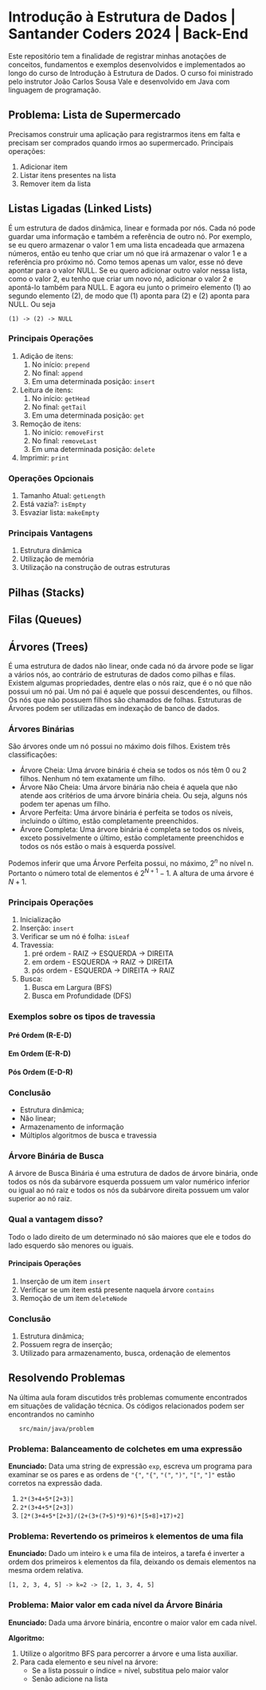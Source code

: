 
#  Introdução à Estrutura de Dados | Santander Coders 2024 | Back-End

Este repositório tem a finalidade de registrar minhas anotações de conceitos, fundamentos e exemplos desenvolvidos e
implementados ao longo do curso de Introdução à Estrutura de Dados.
O curso foi ministrado pelo instrutor João Carlos Sousa Vale e desenvolvido em Java com linguagem de programação.


## Problema: Lista de Supermercado

Precisamos construir uma aplicação para registrarmos itens em falta e precisam ser comprados quando irmos ao 
supermercado. Principais operações:

1. Adicionar item
2. Listar itens presentes na lista
3. Remover item da lista

 
## Listas Ligadas (Linked Lists)

É um estrutura de dados dinâmica, linear e formada por nós. Cada nó pode guardar uma informação e também a
referência de outro nó. Por exemplo, se eu quero armazenar o valor 1 em uma lista encadeada que armazena números, então
eu tenho que criar um nó que irá armazenar o valor 1 e a referência pro próximo nó. Como temos apenas um valor, esse nó
deve apontar para o valor NULL. Se eu quero adicionar outro valor nessa lista, como o valor 2, eu tenho que criar um novo
nó, adicionar o valor 2 e apontá-lo também para NULL. E agora eu junto o primeiro elemento (1) ao segundo elemento (2),
de modo que (1) aponta para (2) e (2) aponta para NULL. Ou seja
```
(1) -> (2) -> NULL
```

### Principais Operações
1. Adição de itens:
   1. No início: `prepend`
   2. No final: `append`
   3. Em uma determinada posição: `insert`
2. Leitura de itens:
    1. No início: `getHead`
    2. No final: `getTail`
    3. Em uma determinada posição: `get`
3. Remoção de itens:
    1. No início: `removeFirst`
    2. No final: `removeLast`
    3. Em uma determinada posição: `delete`
4. Imprimir: `print`

### Operações Opcionais

1. Tamanho Atual: `getLength`
2. Está vazia?: `isEmpty`
3. Esvaziar lista: `makeEmpty`

### Principais Vantagens

1. Estrutura dinâmica
2. Utilização de memória
3. Utilização na construção de outras estruturas

## Pilhas (Stacks)

## Filas (Queues)

## Árvores (Trees)

É uma estrutura de dados não linear, onde cada nó da árvore pode se ligar a vários nós, ao contrário de estruturas de 
dados como pilhas e filas. Existem algumas propriedades, dentre elas o nós raiz, que é o nó que não possui um nó pai. 
Um nó pai é aquele que possui descendentes, ou filhos.
Os nós que não possuem filhos são chamados de folhas.
Estruturas de Árvores podem ser utilizadas em indexação de banco de dados.

### Árvores Binárias
São árvores onde um nó possui no máximo dois filhos. Existem três classificações:
- Árvore Cheia: Uma árvore binária é cheia se todos os nós têm 0 ou 2 filhos. Nenhum nó tem exatamente um filho.
- Árvore Não Cheia: Uma árvore binária não cheia é aquela que não atende aos critérios de uma árvore binária cheia. 
Ou seja, alguns nós podem ter apenas um filho.
- Árvore Perfeita: Uma árvore binária é perfeita se todos os níveis, incluindo o último, estão completamente 
preenchidos.
- Árvore Completa: Uma árvore binária é completa se todos os níveis, exceto possivelmente o último, estão completamente 
preenchidos e todos os nós estão o mais à esquerda possível.

Podemos inferir que uma Árvore Perfeita possui, no máximo, $2^n$ no nível n. Portanto o número total de elementos é $2^{N+1} - 1$. A altura de uma árvore é $N+1$.

### Principais Operações
1. Inicialização
2. Inserção: ``insert``
3. Verificar se um nó é folha: ``isLeaf``
4. Travessia:
   1. pré ordem - RAIZ -> ESQUERDA -> DIREITA
   2. em ordem - ESQUERDA -> RAIZ -> DIREITA
   3. pós ordem - ESQUERDA -> DIREITA -> RAIZ
5. Busca:
   1. Busca em Largura (BFS)
   2. Busca em Profundidade (DFS)

### Exemplos sobre os tipos de travessia
#### Pré Ordem (R-E-D)
#### Em Ordem (E-R-D)
#### Pós Ordem (E-D-R)

### Conclusão
- Estrutura dinâmica;
- Não linear;
- Armazenamento de informação
- Múltiplos algoritmos de busca e travessia

### Árvore Binária de Busca
A árvore de Busca Binária é uma estrutura de dados de árvore binária, onde todos os nós da subárvore esquerda possuem 
um valor numérico inferior ou igual ao nó raiz e todos os nós da subárvore direita possuem um valor superior ao nó raiz.

### Qual a vantagem disso?
Todo o lado direito de um determinado nó são maiores que ele e todos do lado esquerdo são menores ou iguais.

#### Principais Operações
1. Inserção de um item ``insert``
2. Verificar se um item está presente naquela árvore ``contains``
3. Remoção de um item ``deleteNode``


###   Conclusão
1. Estrutura dinâmica;
2. Possuem regra de inserção;
3. Utilizado para armazenamento, busca, ordenação de elementos


## Resolvendo Problemas

Na última aula foram discutidos três problemas comumente encontrados em situações de validação técnica. Os códigos 
relacionados podem ser encontrandos no caminho
```
   src/main/java/problem
```

### Problema: Balanceamento de colchetes em uma expressão

**Enunciado:** Data uma string de expressão ``exp``, escreva um programa para examinar se os pares e as ordens de `"{"`, 
`"{"`, `"("`, `")"`, `"["`, `"]"` estão corretos na expressão dada.

1. `2*(3+4+5*[2+3)]`
2. `2*(3+4+5*[2+3])`
3. `[2*(3+4+5*[2+3]/(2+(3+(7+5)*9)*6)*[5+8]+17)+2]`

### Problema: Revertendo os primeiros `k` elementos de uma fila

**Enunciado:** Dado um inteiro ``k`` e uma fila de inteiros, a tarefa é inverter a ordem dos primeiros `k` elementos da 
fila, deixando os demais elementos na mesma ordem relativa.

```
[1, 2, 3, 4, 5] -> k=2 -> [2, 1, 3, 4, 5]
```

### Problema: Maior valor em cada nível da Árvore Binária

**Enunciado:** Dada uma árvore binária, encontre o maior valor em cada nível.

**Algoritmo:**
1. Utilize o algoritmo BFS para percorrer a árvore e uma lista auxiliar.
2. Para cada elemento e seu nível na árvore:
   - Se a lista possuir o índice = nível, substitua pelo maior valor
   - Senão adicione na lista